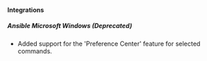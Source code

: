 
#### Integrations

##### Ansible Microsoft Windows (Deprecated)

- Added support for the 'Preference Center' feature for selected commands.
